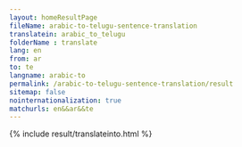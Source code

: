 ```yaml
---
layout: homeResultPage
fileName: arabic-to-telugu-sentence-translation
translatein: arabic_to_telugu
folderName : translate
lang: en
from: ar
to: te
langname: arabic-to
permalink: /arabic-to-telugu-sentence-translation/result
sitemap: false
nointernationalization: true
matchurls: en&&ar&&te
---
```

{% include result/translateinto.html %}

<script src="/js/result/translation.js" data-foldername="{{page.folderName}}" data-lang="{{page.lang}}"></script>
